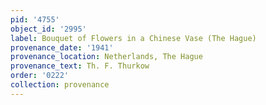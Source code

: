 ```yaml
---
pid: '4755'
object_id: '2995'
label: Bouquet of Flowers in a Chinese Vase (The Hague)
provenance_date: '1941'
provenance_location: Netherlands, The Hague
provenance_text: Th. F. Thurkow
order: '0222'
collection: provenance
---
```

